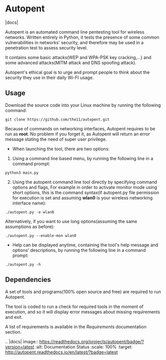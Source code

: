 # Autopent

|docs|

Autopent is an automated command line pentesting tool for wireless networks. Written entirely in Python, it tests the presence of some common vulnerabilities in networks' security, and therefore may be used in a penetration test to assess security level.

It contains some basic attacks(WEP and WPA-PSK key cracking,...) and some advanced attacks(MITM attack and DNS spoofing attack).

Autopent's ethical goal is to urge and prompt people to think about the security they use in their daily Wi-FI usage.  
  
## Usage

Download the source code into your Linux machine by running the following command:
```
git clone https://github.com/the11/autopent.git 
```

Because of commands on networking interfaces, Autopent requires to be run as **root**. No problem if you forget it, as Autopent will return an error message stating the need of super user privilege. 

* When launching the tool, there are two options:

1. Using a command line based menu, by running the following line in a command prompt:
```
python3 main.py
```

2. Using the autopent command line tool directly by specifying command options and flags,
For example in order to activate monitor mode using short options, this is the command syntax(if autopent.py file permission for execution is set and assuming **wlan0** is your wireless networking interface name):
```
./autopent.py -e wlan0
```
Alternatively, if you want to use long options(assuming the same assumptions as before):
```
./autopent.py --enable-mon wlan0
```

* Help can be displayed anytime, containing the tool's help message and options' descriptions, by running the following line in a command prompt:
```
./autopent.py -h
```

## Dependencies

A set of tools and programs(100% open source and free) are required to run Autopent. 

The tool is coded to run a check for required tools in the moment of execution, and so it will display error messages about missing requirements and exit.

A list of requirements is available in the *Requirements* documentation section.

.. |docs| image:: https://readthedocs.org/projects/autopent/badge/?version=latest
    :alt: Documentation Status
    :scale: 100%
    :target: http://autopent.readthedocs.io/en/latest/?badge=latest
